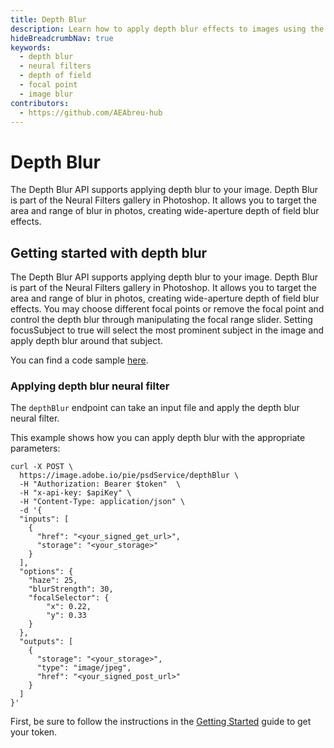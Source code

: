 ```yaml
---
title: Depth Blur
description: Learn how to apply depth blur effects to images using the Depth Blur API endpoint with neural filter technology
hideBreadcrumbNav: true
keywords:
  - depth blur
  - neural filters
  - depth of field
  - focal point
  - image blur
contributors:
  - https://github.com/AEAbreu-hub
---
```


# Depth Blur

The Depth Blur API supports applying depth blur to your image. Depth Blur is part of the Neural Filters gallery in Photoshop. It allows you to target the area and range of blur in photos, creating wide-aperture depth of field blur effects.

## Getting started with depth blur

The Depth Blur API supports applying depth blur to your image. Depth Blur is part of the Neural Filters gallery in Photoshop. It allows you to target the area and range of blur in photos, creating wide-aperture depth of field blur effects. You may choose different focal points or remove the focal point and control the depth blur through manipulating the focal range slider. Setting focusSubject to true will select the most prominent subject in the image and apply depth blur around that subject.

You can find a code sample [here][1].

### Applying depth blur neural filter

The `depthBlur` endpoint can take an input file and apply the depth blur neural filter.

This example shows how you can apply depth blur with the appropriate parameters:

```shell
curl -X POST \
  https://image.adobe.io/pie/psdService/depthBlur \
  -H "Authorization: Bearer $token"  \
  -H "x-api-key: $apiKey" \
  -H "Content-Type: application/json" \
  -d '{
  "inputs": [
    {
      "href": "<your_signed_get_url>",
      "storage": "<your_storage>"
    }
  ],
  "options": {
    "haze": 25,
    "blurStrength": 30,
    "focalSelector": {
        "x": 0.22,
        "y": 0.33
    }
  },
  "outputs": [
    {
      "storage": "<your_storage>",
      "type": "image/jpeg",
      "href": "<your_signed_post_url>"
    }
  ]
}'
```

First, be sure to follow the instructions in the [Getting Started][2] guide to get your token.

<!-- Links -->
[1]: /guides/code_sample/index.md#applying-depth-blur-neural-filter
[2]: ../../getting_started/index.md
